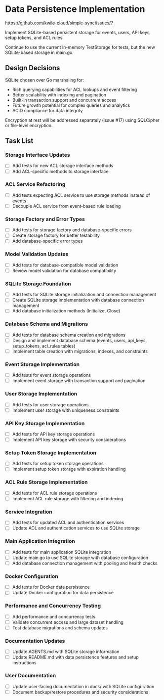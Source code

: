 # Data Persistence Implementation

https://github.com/kwila-cloud/simple-sync/issues/7

Implement SQLite-based persistent storage for events, users, API keys, setup tokens, and ACL rules.

Continue to use the current in-memory TestStorage for tests, but the new SQLite-based storage in main.go.

## Design Decisions

SQLite chosen over Go marshaling for:
- Rich querying capabilities for ACL lookups and event filtering
- Better scalability with indexing and pagination
- Built-in transaction support and concurrent access
- Future growth potential for complex queries and analytics
- ACID compliance for data integrity

Encryption at rest will be addressed separately (issue #17) using SQLCipher or file-level encryption.

## Task List

### Storage Interface Updates
- [ ] Add tests for new ACL storage interface methods
- [ ] Add ACL-specific methods to storage interface

### ACL Service Refactoring  
- [ ] Add tests expecting ACL service to use storage methods instead of events
- [ ] Decouple ACL service from event-based rule loading

### Storage Factory and Error Types
- [ ] Add tests for storage factory and database-specific errors
- [ ] Create storage factory for better testability
- [ ] Add database-specific error types

### Model Validation Updates
- [ ] Add tests for database-compatible model validation
- [ ] Review model validation for database compatibility

### SQLite Storage Foundation
- [ ] Add tests for SQLite storage initialization and connection management
- [ ] Create SQLite storage implementation with database connection management
- [ ] Add database initialization methods (Initialize, Close)

### Database Schema and Migrations
- [ ] Add tests for database schema creation and migrations
- [ ] Design and implement database schema (events, users, api_keys, setup_tokens, acl_rules tables)
- [ ] Implement table creation with migrations, indexes, and constraints

### Event Storage Implementation
- [ ] Add tests for event storage operations
- [ ] Implement event storage with transaction support and pagination

### User Storage Implementation
- [ ] Add tests for user storage operations
- [ ] Implement user storage with uniqueness constraints

### API Key Storage Implementation
- [ ] Add tests for API key storage operations
- [ ] Implement API key storage with security considerations

### Setup Token Storage Implementation
- [ ] Add tests for setup token storage operations
- [ ] Implement setup token storage with expiration handling

### ACL Rule Storage Implementation
- [ ] Add tests for ACL rule storage operations
- [ ] Implement ACL rule storage with filtering and indexing

### Service Integration
- [ ] Add tests for updated ACL and authentication services
- [ ] Update ACL and authentication services to use SQLite storage

### Main Application Integration
- [ ] Add tests for main application SQLite integration
- [ ] Update main.go to use SQLite storage with database configuration
- [ ] Add database connection management with pooling and health checks

### Docker Configuration
- [ ] Add tests for Docker data persistence
- [ ] Update Docker configuration for data persistence

### Performance and Concurrency Testing
- [ ] Add performance and concurrency tests
- [ ] Validate concurrent access and large dataset handling
- [ ] Test database migrations and schema updates

### Documentation Updates
- [ ] Update AGENTS.md with SQLite storage information
- [ ] Update README.md with data persistence features and setup instructions

### User Documentation
- [ ] Update user-facing documentation in docs/ with SQLite configuration
- [ ] Document backup/restore procedures and security considerations
